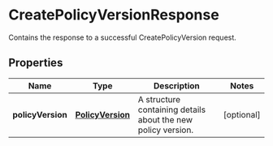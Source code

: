 

# CreatePolicyVersionResponse

Contains the response to a successful <a>CreatePolicyVersion</a> request. 

## Properties

| Name | Type | Description | Notes |
|------------ | ------------- | ------------- | -------------|
|**policyVersion** | [**PolicyVersion**](PolicyVersion.md) | A structure containing details about the new policy version. |  [optional] |



